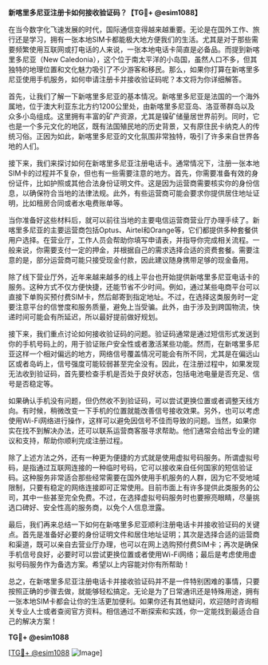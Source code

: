 **新喀里多尼亚注册卡如何接收验证码？【TG💪+ @esim1088】**

在当今数字化飞速发展的时代，国际通信变得越来越重要。无论是在国外工作、旅行还是学习，拥有一张本地SIM卡都能极大地方便我们的生活。尤其是对于那些需要频繁使用互联网或打电话的人来说，一张本地电话卡简直是必备品。而提到新喀里多尼亚（New Caledonia），这个位于南太平洋的小岛国，虽然人口不多，但其独特的地理位置和文化魅力吸引了不少游客和移民。那么，如果你打算在新喀里多尼亚使用手机服务，如何申请注册卡并接收验证码呢？本文将为你详细解答。

首先，让我们了解一下新喀里多尼亚的基本情况。新喀里多尼亚是法国的一个海外属地，位于澳大利亚东北方约1200公里处，由新喀里多尼亚岛、洛亚蒂群岛以及众多小岛组成。这里拥有丰富的矿产资源，尤其是镍矿储量居世界前列。同时，它也是一个多元文化的地区，既有法国殖民地的历史背景，又有原住民卡纳克人的传统习俗。正因为如此，新喀里多尼亚的文化氛围非常独特，吸引了许多来自世界各地的人们。

接下来，我们来探讨如何在新喀里多尼亚注册电话卡。通常情况下，注册一张本地SIM卡的过程并不复杂，但也有一些需要注意的地方。首先，你需要准备有效的身份证件，比如护照或其他合法身份证明文件。这是因为运营商需要核实你的身份信息，以确保符合当地的法律法规。此外，有些运营商可能会要求你提供居住地址证明，比如租房合同或者水电费账单等。

当你准备好这些材料后，就可以前往当地的主要电信运营商营业厅办理手续了。新喀里多尼亚的主要运营商包括Optus、Airtel和Orange等，它们都提供多种套餐供用户选择。在营业厅，工作人员会帮助你填写申请表，并指导你完成相关流程。一般来说，你需要支付一定的押金，并根据自己的需求选择合适的资费套餐。需要注意的是，部分运营商可能只接受现金付款，因此建议随身携带足够的现金备用。

除了线下营业厅外，近年来越来越多的线上平台也开始提供新喀里多尼亚电话卡的服务。这种方式不仅方便快捷，还能节省不少时间。例如，通过某些电商平台可以直接下单购买预付费SIM卡，然后邮寄到指定地址。不过，在选择这类服务时一定要注意平台的信誉度和服务质量，避免上当受骗。此外，由于涉及到跨国物流，快递时间可能会有所延迟，所以最好提前做好规划。

接下来，我们重点讨论如何接收验证码的问题。验证码通常是通过短信形式发送到你的手机号码上的，用于验证账户安全性或者激活某些功能。然而，在新喀里多尼亚这样一个相对偏远的地方，网络信号覆盖情况可能会有所不同，尤其是在偏远山区或者岛屿上，信号强度可能较弱甚至完全没有。因此，在注册过程中，如果发现无法收到验证码，首先要检查手机是否处于良好状态，包括电池电量是否充足、信号是否稳定等。

如果确认手机没有问题，但仍然收不到验证码，可以尝试更换位置或者调整天线方向。有时候，稍微改变一下手机的位置就能改善信号接收效果。另外，也可以考虑使用Wi-Fi网络进行操作，这样可以避免因信号不佳而导致的问题。当然，如果你实在找不到解决办法，还可以联系运营商客服寻求帮助。他们通常会给出专业的建议和支持，帮助你顺利完成注册过程。

除了上述方法之外，还有一种更为便捷的方式就是使用虚拟号码服务。所谓虚拟号码，是指通过互联网连接的一种临时号码，它可以接收来自任何国家的短信验证码。这种服务非常适合那些经常需要在国外使用手机服务的人群，因为它不受地域限制，只要有稳定的网络连接即可正常使用。目前市面上有许多提供此类服务的公司，其中一些甚至完全免费。不过，在选择虚拟号码服务时也要擦亮眼睛，尽量挑选口碑好、安全性高的服务商，以免个人信息泄露。

最后，我们再来总结一下如何在新喀里多尼亚顺利注册电话卡并接收验证码的关键点。首先是准备好必要的身份证明文件和居住地址证明；其次是选择合适的运营商和渠道，既可以亲自去营业厅办理，也可以在网上选购预付费SIM卡；再次是确保手机信号良好，必要时可以尝试更换位置或者使用Wi-Fi网络；最后是考虑使用虚拟号码服务作为备选方案。希望以上内容能对你有所帮助！

总之，在新喀里多尼亚注册电话卡并接收验证码并不是一件特别困难的事情，只要按照正确的步骤去做，就能够轻松搞定。无论是为了日常通讯还是特殊用途，拥有一张本地SIM卡都会让你的生活更加便利。如果你还有其他疑问，欢迎随时咨询相关专业人士或者查阅官方资料。相信通过不断探索和实践，你一定能找到最适合自己的解决方案！

**TG💪+ @esim1088** 

[[TG💪+ @esim1088](https://t.me/s/esim1088) ![Image](https://i.postimg.cc/4NQfJmqS/Snipaste-2025-05-13-00-14-12.png)]
